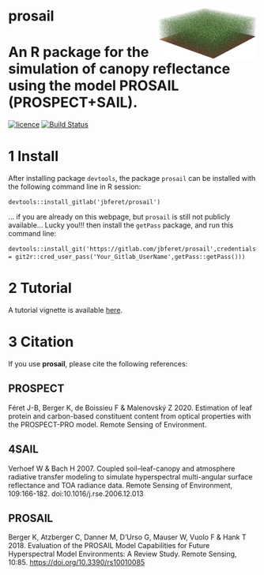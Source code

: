 # __prosail__ <img src="man/figures/logo.png" align="right" alt="" width="200" />

# An R package for the simulation of canopy reflectance using the model PROSAIL (PROSPECT+SAIL).

[![licence](https://img.shields.io/badge/Licence-GPL--3-blue.svg)](https://www.r-project.org/Licenses/GPL-3)
[![Build Status](https://gitlab.com/jbferet/prosail/badges/master/pipeline.svg)](https://gitlab.com/jbferet/prosail/pipelines/latest)

# 1 Install

After installing package `devtools`, the package `prosail` can be installed with the following command line in R session:
```
devtools::install_gitlab('jbferet/prosail')
```

... if you are already on this webpage, but `prosail` is still not publicly available... Lucky you!!!
then install the `getPass` package, and run this command line:

```
devtools::install_git('https://gitlab.com/jbferet/prosail',credentials = git2r::cred_user_pass('Your_Gitlab_UserName',getPass::getPass())) 
```


# 2 Tutorial

<!-- README.md is generated from README.Rmd. Please edit that file -->

<!-- ```{r include = FALSE} -->
<!-- knitr::opts_chunk$set( -->
<!--   collapse = TRUE, -->
<!--   comment = "#>", -->
<!--   fig.path = "man/figures/README-", -->
<!--   out.width = "100%" -->
<!-- ) -->
<!-- ``` -->

A tutorial vignette is available [here](https://jbferet.gitlab.io/prosail/articles/prosail.html).

# 3 Citation

If you use **prosail**, please cite the following references:

## PROSPECT
Féret J-B, Berger K, de Boissieu F & Malenovský Z 2020. Estimation of leaf protein and carbon-based constituent content from optical properties with the PROSPECT-PRO model. Remote Sensing of Environment.

## 4SAIL
Verhoef W & Bach H 2007. Coupled soil–leaf-canopy and atmosphere radiative transfer modeling to simulate hyperspectral multi-angular surface reflectance and TOA radiance data. Remote Sensing of Environment, 109:166-182. doi:10.1016/j.rse.2006.12.013

## PROSAIL
Berger K, Atzberger C, Danner M, D’Urso G, Mauser W, Vuolo F & Hank T 2018. Evaluation of the PROSAIL Model Capabilities for Future Hyperspectral Model Environments: A Review Study. Remote Sensing, 10:85. https://doi.org/10.3390/rs10010085
